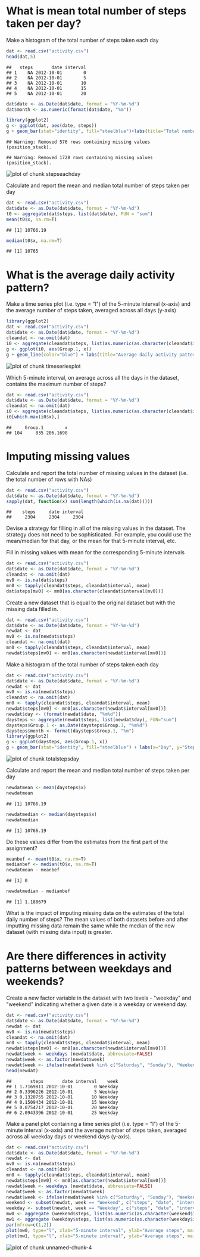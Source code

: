 What is mean total number of steps taken per day?
=================================================

Make a histogram of the total number of steps taken each day

```r
dat <- read.csv("activity.csv")
head(dat,5)
```

```
##   steps       date interval
## 1    NA 2012-10-01        0
## 2    NA 2012-10-01        5
## 3    NA 2012-10-01       10
## 4    NA 2012-10-01       15
## 5    NA 2012-10-01       20
```

```r
dat$date <- as.Date(dat$date, format = "%Y-%m-%d")
dat$month <- as.numeric(format(dat$date, "%m"))

library(ggplot2)
g <- ggplot(dat, aes(date, steps))
g + geom_bar(stat="identity", fill="steelblue")+labs(title="Total number of steps taken each day", x="Day", y="Steps")+facet_grid(.~month, scales="free")
```

```
## Warning: Removed 576 rows containing missing values (position_stack).
```

```
## Warning: Removed 1728 rows containing missing values (position_stack).
```

![plot of chunk stepseachday](figure/stepseachday-1.png) 

Calculate and report the mean and median total number of steps taken per day

```r
dat <- read.csv("activity.csv")
dat$date <- as.Date(dat$date, format = "%Y-%m-%d")
t0 <- aggregate(dat$steps, list(dat$date), FUN = "sum")
mean(t0$x, na.rm=T)
```

```
## [1] 10766.19
```

```r
median(t0$x, na.rm=T)
```

```
## [1] 10765
```

What is the average daily activity pattern?
===========================================

Make a time series plot (i.e. type = "l") of the 5-minute interval (x-axis) and the average number of steps taken, averaged across all days (y-axis)

```r
library(ggplot2)
dat <- read.csv("activity.csv")
dat$date <- as.Date(dat$date, format = "%Y-%m-%d")
cleandat <- na.omit(dat)
i0 <- aggregate(cleandat$steps, list(as.numeric(as.character(cleandat$interval))), FUN = "mean")
g <- ggplot(i0, aes(Group.1, x))
g + geom_line(color="blue") + labs(title="Average daily activity pattern", x="5-minute interval", y="Average steps")
```

![plot of chunk timeseriesplot](figure/timeseriesplot-1.png) 

Which 5-minute interval, on average across all the days in the dataset, contains the maximum number of steps?

```r
dat <- read.csv("activity.csv")
dat$date <- as.Date(dat$date, format = "%Y-%m-%d")
cleandat <- na.omit(dat)
i0 <- aggregate(cleandat$steps, list(as.numeric(as.character(cleandat$interval))), FUN = "mean")
i0[which.max(i0$x),]
```

```
##     Group.1        x
## 104     835 206.1698
```

Imputing missing values
=======================

Calculate and report the total number of missing values in the dataset (i.e. the total number of rows with NAs)

```r
dat <- read.csv("activity.csv")
dat$date <- as.Date(dat$date, format = "%Y-%m-%d")
sapply(dat, function(x) sum(length(which(is.na(dat)))))
```

```
##    steps     date interval 
##     2304     2304     2304
```

Devise a strategy for filling in all of the missing values in the dataset. The strategy does not need to be sophisticated. For example, you could use the mean/median for that day, or the mean for that 5-minute interval, etc.

Fill in missing values with mean for the corresponding 5-minute intervals

```r
dat <- read.csv("activity.csv")
dat$date <- as.Date(dat$date, format = "%Y-%m-%d")
cleandat <- na.omit(dat)
mv0 <- is.na(dat$steps)
mn0 <- tapply(cleandat$steps, cleandat$interval, mean)
dat$steps[mv0] <- mn0[as.character(cleandat$interval[mv0])] 
```

Create a new dataset that is equal to the original dataset but with the missing data filled in.

```r
dat <- read.csv("activity.csv")
dat$date <- as.Date(dat$date, format = "%Y-%m-%d")
newdat <- dat
mv0 <- is.na(newdat$steps)
cleandat <- na.omit(dat)
mn0 <- tapply(cleandat$steps, cleandat$interval, mean)
newdat$steps[mv0] <- mn0[as.character(newdat$interval[mv0])]
```

Make a histogram of the total number of steps taken each day 

```r
dat <- read.csv("activity.csv")
dat$date <- as.Date(dat$date, format = "%Y-%m-%d")
newdat <- dat
mv0 <- is.na(newdat$steps)
cleandat <- na.omit(dat)
mn0 <- tapply(cleandat$steps, cleandat$interval, mean)
newdat$steps[mv0] <- mn0[as.character(newdat$interval[mv0])]
newdat$day <- (format(newdat$date, "%m%d"))
daysteps <- aggregate(newdat$steps, list(newdat$day), FUN="sum")
daysteps$Group.1 <- as.Date(daysteps$Group.1, "%m%d")
daysteps$month <- format(daysteps$Group.1, "%m")
library(ggplot2)
g <- ggplot(daysteps, aes(Group.1, x))
g + geom_bar(stat="identity", fill="steelblue") + labs(x="Day", y="Steps", title="Total number of steps taken each day")+facet_grid(.~month, scales="free")
```

![plot of chunk totalstepsday](figure/totalstepsday-1.png) 

Calculate and report the mean and median total number of steps taken per day

```r
newdatmean <- mean(daysteps$x)
newdatmean
```

```
## [1] 10766.19
```

```r
newdatmedian <- median(daysteps$x)
newdatmedian
```

```
## [1] 10766.19
```

Do these values differ from the estimates from the first part of the assignment?

```r
meanbef <- mean(t0$x, na.rm=T)
medianbef <- median(t0$x, na.rm=T)
newdatmean - meanbef
```

```
## [1] 0
```

```r
newdatmedian - medianbef
```

```
## [1] 1.188679
```

What is the impact of imputing missing data on the estimates of the total daily number of steps?
The mean values of both datasets before and after imputting missing data remain the same while the median of the new dataset (with missing data input) is greater.

Are there differences in activity patterns between weekdays and weekends?
=========================================================================
Create a new factor variable in the dataset with two levels - "weekday" and "weekend" indicating whether a given date is a weekday or weekend day.

```r
dat <- read.csv("activity.csv")
dat$date <- as.Date(dat$date, format = "%Y-%m-%d")
newdat <- dat
mv0 <- is.na(newdat$steps)
cleandat <- na.omit(dat)
mn0 <- tapply(cleandat$steps, cleandat$interval, mean)
newdat$steps[mv0] <- mn0[as.character(newdat$interval[mv0])]
newdat$week <- weekdays (newdat$date, abbreviate=FALSE)
newdat$week <- as.factor(newdat$week)
newdat$week <- ifelse(newdat$week %in% c("Saturday", "Sunday"), "Weekend", "Weekday")
head(newdat)
```

```
##       steps       date interval    week
## 1 1.7169811 2012-10-01        0 Weekday
## 2 0.3396226 2012-10-01        5 Weekday
## 3 0.1320755 2012-10-01       10 Weekday
## 4 0.1509434 2012-10-01       15 Weekday
## 5 0.0754717 2012-10-01       20 Weekday
## 6 2.0943396 2012-10-01       25 Weekday
```

Make a panel plot containing a time series plot (i.e. type = "l") of the 5-minute interval (x-axis) and the average number of steps taken, averaged across all weekday days or weekend days (y-axis).

```r
dat <- read.csv("activity.csv")
dat$date <- as.Date(dat$date, format = "%Y-%m-%d")
newdat <- dat
mv0 <- is.na(newdat$steps)
cleandat <- na.omit(dat)
mn0 <- tapply(cleandat$steps, cleandat$interval, mean)
newdat$steps[mv0] <- mn0[as.character(newdat$interval[mv0])]
newdat$week <- weekdays (newdat$date, abbreviate=FALSE)
newdat$week <- as.factor(newdat$week)
newdat$week <- ifelse(newdat$week %in% c("Saturday", "Sunday"), "Weekend", "Weekday")
weekend <- subset(newdat, week == "Weekend", c("steps", "date", "interval"))
weekday <- subset(newdat, week == "Weekday", c("steps", "date", "interval"))
mw0 <- aggregate (weekend$steps, list(as.numeric(as.character(weekend$interval))), FUN="mean")
mw1 <- aggregate (weekday$steps, list(as.numeric(as.character(weekday$interval))), FUN="mean")
par(mfrow=c(1,2))
plot(mw0, type="l", xlab="5-minute interval", ylab="Average steps", main="weekend")
plot(mw1, type="l", xlab="5-minute interval", ylab="Average steps", main="weekday")
```

![plot of chunk unnamed-chunk-4](figure/unnamed-chunk-4-1.png) 







